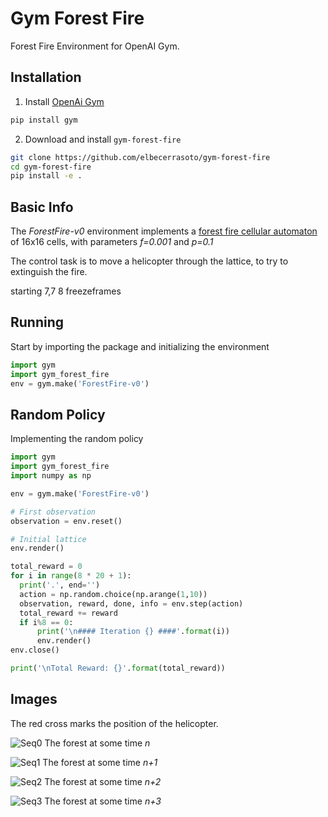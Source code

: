# Gym Forest Fire
Forest Fire Environment for OpenAI Gym.

## Installation
1. Install [OpenAi Gym](https://github.com/openai/gym)
```bash
pip install gym
```

2. Download and install `gym-forest-fire`
```bash
git clone https://github.com/elbecerrasoto/gym-forest-fire
cd gym-forest-fire
pip install -e .
```

## Basic Info
The _ForestFire-v0_ environment implements a
[forest fire cellular automaton](https://en.wikipedia.org/wiki/Forest-fire_model)
of 16x16 cells, with parameters _f=0.001_ and _p=0.1_

The control task is to move a helicopter through the lattice,
to try to extinguish the fire.

starting 7,7
8 freezeframes


## Running
Start by importing the package and initializing the environment
```python
import gym
import gym_forest_fire
env = gym.make('ForestFire-v0')
```

## Random Policy
Implementing the random policy
```python
import gym
import gym_forest_fire
import numpy as np

env = gym.make('ForestFire-v0')

# First observation
observation = env.reset()

# Initial lattice
env.render()

total_reward = 0
for i in range(8 * 20 + 1):
  print('.', end='')
  action = np.random.choice(np.arange(1,10))
  observation, reward, done, info = env.step(action)
  total_reward += reward
  if i%8 == 0:
      print('\n#### Iteration {} ####'.format(i))
      env.render()
env.close()

print('\nTotal Reward: {}'.format(total_reward))
```
## Images

The red cross marks the position of the helicopter.

![Seq0](https://github.com/elbecerrasoto/gym-forest-fire/blob/master/pics/seq0.svg)
The forest at some time _n_

![Seq1](https://github.com/elbecerrasoto/gym-forest-fire/blob/master/pics/seq1.svg)
The forest at some time _n+1_

![Seq2](https://github.com/elbecerrasoto/gym-forest-fire/blob/master/pics/seq2.svg)
The forest at some time _n+2_

![Seq3](https://github.com/elbecerrasoto/gym-forest-fire/blob/master/pics/seq3.svg)
The forest at some time _n+3_
